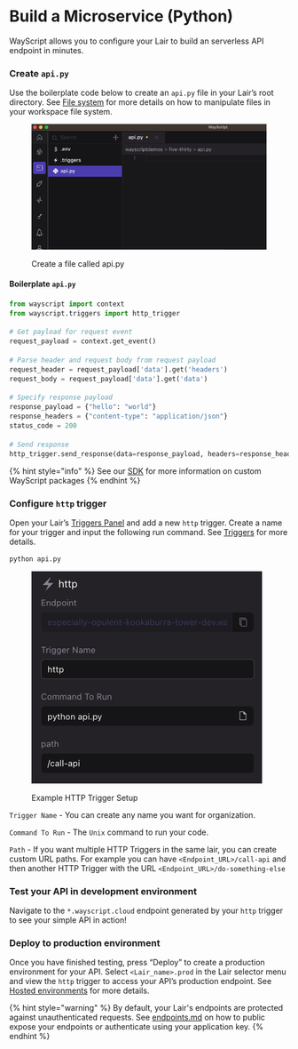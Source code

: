 # Build a Microservice (Python)

WayScript allows you to configure your Lair to build an serverless API endpoint in minutes.

### Create `api.py`

Use the boilerplate code below to create an `api.py` file in your Lair’s root directory. See [File system](../platform/lairs/file-system.md) for more details on how to manipulate files in your workspace file system.

<figure><img src="../.gitbook/assets/create-file.png" alt=""><figcaption><p>Create a file called api.py</p></figcaption></figure>

#### Boilerplate `api.py`

```python
from wayscript import context
from wayscript.triggers import http_trigger

# Get payload for request event
request_payload = context.get_event()

# Parse header and request body from request payload
request_header = request_payload['data'].get('headers')
request_body = request_payload['data'].get('data')

# Specify response payload
response_payload = {"hello": "world"}
response_headers = {"content-type": "application/json"}
status_code = 200

# Send response
http_trigger.send_response(data=response_payload, headers=response_headers, status_code=status_code)
```

{% hint style="info" %}
See our [SDK](../using-wayscript/sdk/) for more information on custom WayScript packages
{% endhint %}

### Configure `http` trigger

Open your Lair’s [Triggers Panel](../platform/lairs/triggers.md) and add a new `http` trigger. Create a name for your trigger and input the following run command. See [Triggers](../platform/lairs/triggers.md) for more details.

```bash
python api.py
```

<figure><img src="../.gitbook/assets/http-trigger-python.png" alt=""><figcaption><p>Example HTTP Trigger Setup</p></figcaption></figure>

`Trigger Name` - You can create any name you want for organization.&#x20;

`Command To Run` - The `Unix` command to run your code.

`Path` - If you want multiple HTTP Triggers in the same lair, you can create custom URL paths. For example you can have `<Endpoint_URL>/call-api` and then another HTTP Trigger with the URL `<Endpoint_URL>/do-something-else`

### Test your API in development environment

Navigate to the `*.wayscript.cloud` endpoint generated by your `http` trigger to see your simple API in action!

### Deploy to production environment

Once you have finished testing, press “Deploy” to create a production environment for your API. Select `<Lair_name>.prod` in the Lair selector menu and view the `http` trigger to access your API’s production endpoint. See [Hosted environments](../platform/lairs/deployments.md) for more details.

{% hint style="warning" %}
By default, your Lair's endpoints are protected against unauthenticated requests. See [endpoints.md](../platform/lairs/endpoints.md "mention") on how to public expose your endpoints or authenticate using your application key.
{% endhint %}
